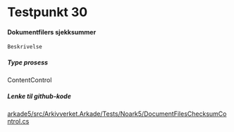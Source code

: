 # Testpunkt 30
#### Dokumentfilers sjekksummer

```
Beskrivelse
```

##### Type prosess
ContentControl

##### Lenke til github-kode
[arkade5/src/Arkivverket.Arkade/Tests/Noark5/DocumentFilesChecksumControl.cs](https://github.com/arkivverket/arkade5/blob/master/src/Arkivverket.Arkade/Tests/Noark5/DocumentFilesChecksumControl.cs)